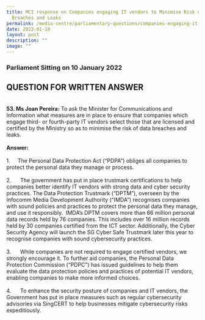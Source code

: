 ```yaml
---
title: MCI response on Companies engaging IT vendors to Minimise Risk of Data
  Breaches and Leaks
permalink: /media-centre/parliamentary-questions/companies-engaging-it-vendors-to-minimise-data-breaches/
date: 2022-01-10
layout: post
description: ""
image: ""
---
```

<h3>Parliament Sitting on 10 January 2022</h3>
<h2>QUESTION FOR WRITTEN ANSWER</h2>
<br>
<strong>53. <span>Ms Joan Pereira:</span></strong>&nbsp;To ask the Minister for Communications and Information what measures are in place to ensure that companies which engage third- or fourth-party IT vendors select those that are licensed and certified by the Ministry so as to minimise the risk of data breaches and leaks.<br>
<br>
<strong>Answer:<br>
<br>
</strong>
<div>1.<span style="white-space: pre;">		</span>The Personal Data Protection Act (“PDPA”) obliges all companies to protect the personal data they manage or process.&nbsp;<br>
<br>
2.<span style="white-space: pre;">		</span>The government has put in place trustmark certifications to help companies better identify IT vendors with strong data and cyber security practices. The Data Protection Trustmark (“DPTM”), overseen by the Infocomm Media Development Authority (“IMDA”) recognises companies with sound policies and practices to protect the personal data they manage, and use it responsibly.&nbsp; IMDA’s DPTM covers more than 66 million personal data records held by 76 companies. This includes over 16 million records held by 30 companies certified from the ICT sector. Additionally, the Cyber Security Agency will launch the SG Cyber Safe Trustmark later this year to recognise companies with sound cybersecurity practices.&nbsp;<br>
<br>
3.<span style="white-space: pre;">		</span>While companies are not required to engage certified vendors, we strongly encourage it. To further aid companies, the Personal Data Protection Commission (“PDPC”) has issued guidelines to help them evaluate the data protection policies and practices of potential IT vendors, enabling companies to make more informed choices.&nbsp;<br>
<br>
4.<span style="white-space: pre;">		</span>To enhance the security posture of companies and IT vendors, the Government has put in place measures such as regular cybersecurity advisories via SingCERT to help businesses mitigate cybersecurity risks expeditiously.&nbsp;</div>